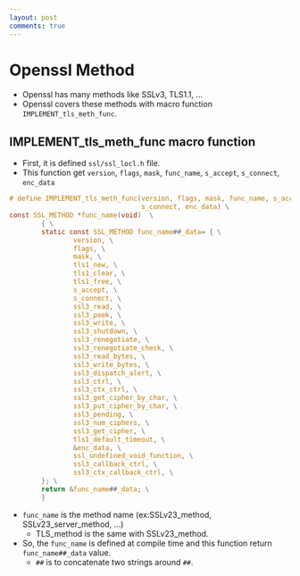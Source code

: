 ```yaml
---
layout: post
comments: true
---
```


# Openssl Method

* Openssl has many methods like SSLv3, TLS1.1, ...
* Openssl covers these methods with macro function `IMPLEMENT_tls_meth_func`.

## IMPLEMENT_tls_meth_func macro function

* First, it is defined `ssl/ssl_locl.h` file.
* This function get `version`, `flags`, `mask`, `func_name`, `s_accept`, `s_connect`, `enc_data`

```c
# define IMPLEMENT_tls_meth_func(version, flags, mask, func_name, s_accept, \
                                 s_connect, enc_data) \
const SSL_METHOD *func_name(void)  \
        { \
        static const SSL_METHOD func_name##_data= { \
                version, \
                flags, \
                mask, \
                tls1_new, \
                tls1_clear, \
                tls1_free, \
                s_accept, \
                s_connect, \
                ssl3_read, \
                ssl3_peek, \
                ssl3_write, \
                ssl3_shutdown, \
                ssl3_renegotiate, \
                ssl3_renegotiate_check, \
                ssl3_read_bytes, \
                ssl3_write_bytes, \
                ssl3_dispatch_alert, \
                ssl3_ctrl, \
                ssl3_ctx_ctrl, \
                ssl3_get_cipher_by_char, \
                ssl3_put_cipher_by_char, \
                ssl3_pending, \
                ssl3_num_ciphers, \
                ssl3_get_cipher, \
                tls1_default_timeout, \
                &enc_data, \
                ssl_undefined_void_function, \
                ssl3_callback_ctrl, \
                ssl3_ctx_callback_ctrl, \
        }; \
        return &func_name##_data; \
        }

```
* `func_name` is the method name (ex:SSLv23_method, SSLv23_server_method, ...)
    * TLS_method is the same with SSLv23_method.
* So, the `func_name` is defined at compile time and this function return `func_name##_data` value.
    * `##` is to concatenate two strings around `##`.

